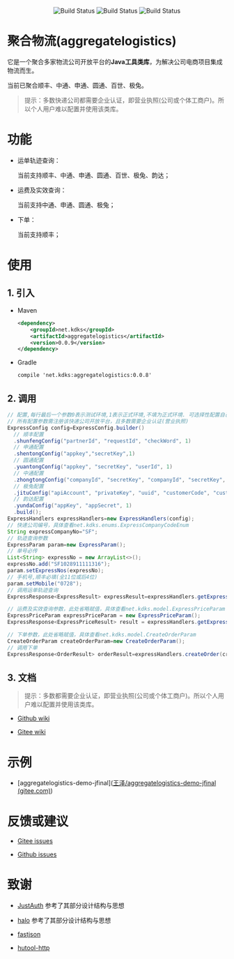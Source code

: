 <p align="center">
 <img src="https://gitee.com/fuzui/aggregatelogistics/badge/star.svg?theme=dark" alt="Build Status">
 <img src="https://img.shields.io/github/stars/fuzui/aggregatelogistics.svg?style=social" alt="Build Status">
 <img src="https://img.shields.io/badge/aggregatelogistics-0.0.8-brightgreen" alt="Build Status">
</p>


# 聚合物流(aggregatelogistics)

它是一个聚合多家物流公司开放平台的**Java工具类库**，为解决公司电商项目集成物流而生。

当前已聚合顺丰、中通、申通、圆通、百世、极兔。

> 提示：多数快递公司都需要企业认证，即营业执照(公司或个体工商户)。所以个人用户难以配置并使用该类库。

# 功能

* 运单轨迹查询：

  当前支持顺丰、中通、申通、圆通、百世、极兔、韵达；

* 运费及实效查询：

  当前支持中通、申通、圆通、极兔；

* 下单：

  当前支持顺丰；

# 使用

## 1. 引入

* Maven

  ```xml
  <dependency>
      <groupId>net.kdks</groupId>
      <artifactId>aggregatelogistics</artifactId>
      <version>0.0.9</version>
  </dependency>
  ```

* Gradle

  ```
  compile 'net.kdks:aggregatelogistics:0.0.8'
  ```

## 2. 调用

```java
// 配置,每行最后一个参数0表示测试环境,1表示正式环境,不填为正式环境. 可选择性配置自己所需的快递公司
// 所有配置参数需注册该快递公司开放平台，且多数需要企业认证(营业执照)
ExpressConfig config=ExpressConfig.builder()
  // 顺丰配置
  .shunfengConfig("partnerId", "requestId", "checkWord", 1)
  // 申通配置
  .shentongConfig("appkey","secretKey",1)
  // 圆通配置
  .yuantongConfig("appkey", "secretKey", "userId", 1)
  // 中通配置
  .zhongtongConfig("companyId", "secretKey", "companyId", "secretKey", "routeVersioon", 1)
  // 极兔配置
  .jituConfig("apiAccount", "privateKey", "uuid", "customerCode", "customerPwd", 1)
  // 韵达配置
  .yundaConfig("appKey", "appSecret", 1)
  .build();
ExpressHandlers expressHandlers=new ExpressHandlers(config);
// 快递公司编号，具体查看net.kdks.enums.ExpressCompanyCodeEnum
String expressCompanyNo="SF";
// 轨迹查询参数
ExpressParam param=new ExpressParam();
// 单号必传
List<String> expressNo = new ArrayList<>();
expressNo.add("SF1028911111316");
param.setExpressNos(expressNo);
// 手机号,顺丰必填(全11位或后4位)
param.setMobile("0728");
// 调用运单轨迹查询
ExpressResponse<ExpressResult> expressResult=expressHandlers.getExpressInfo(param, "SF");

// 运费及实效查询参数，此处省略赋值，具体查看net.kdks.model.ExpressPriceParam
ExpressPriceParam expressPriceParam = new ExpressPriceParam();
ExpressResponse<ExpressPriceResult> result = expressHandlers.getExpressPrice(expressPriceParam, "STO");

// 下单参数，此处省略赋值，具体查看net.kdks.model.CreateOrderParam
CreateOrderParam createOrderParam=new CreateOrderParam();
// 调用下单
ExpressResponse<OrderResult> orderResult=expressHandlers.createOrder(createOrderParam, "SF");
```



## 3. 文档

> 提示：多数都需要企业认证，即营业执照(公司或个体工商户)。所以个人用户难以配置并使用该类库。

* [Github wiki](https://github.com/fuzui/aggregatelogistics/wiki)

* [Gitee wiki](https://gitee.com/fuzui/aggregatelogistics/wikis/Home)

# 示例

* [aggregatelogistics-demo-jfinal]([王泽/aggregatelogistics-demo-jfinal (gitee.com)](https://gitee.com/fuzui/aggregatelogistics-demo-jfinal))

# 反馈或建议

* [Gitee issues](https://gitee.com/fuzui/aggregatelogistics/issues)

* [Github issues](https://github.com/fuzui/aggregatelogistics/issues)

# 致谢

* [JustAuth](小而全而美的第三方登录开源组件)  参考了其部分设计结构与思想
* [halo](https://github.com/halo-dev/halo)  参考了其部分设计结构与思想
* [fastjson](https://github.com/alibaba/fastjson)

* [hutool-http](https://gitee.com/loolly/hutool)